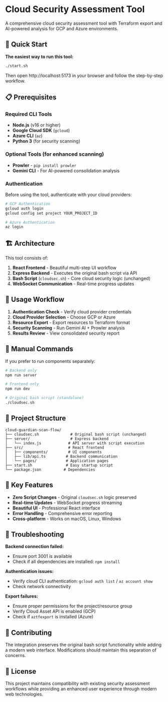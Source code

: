 # Cloud Security Assessment Tool

A comprehensive cloud security assessment tool with Terraform export and AI-powered analysis for GCP and Azure environments.

## 🚀 Quick Start

**The easiest way to run this tool:**

```bash
./start.sh
```

Then open http://localhost:5173 in your browser and follow the step-by-step workflow.

## 📋 Prerequisites

### Required CLI Tools
- **Node.js** (v16 or higher)
- **Google Cloud SDK** (`gcloud`)
- **Azure CLI** (`az`)
- **Python 3** (for security scanning)

### Optional Tools (for enhanced scanning)
- **Prowler** - `pip install prowler`
- **Gemini CLI** - For AI-powered consolidation analysis

### Authentication
Before using the tool, authenticate with your cloud providers:

```bash
# GCP Authentication
gcloud auth login
gcloud config set project YOUR_PROJECT_ID

# Azure Authentication  
az login
```

## 🏗️ Architecture

This tool consists of:

1. **React Frontend** - Beautiful multi-step UI workflow
2. **Express Backend** - Executes the original bash script via API
3. **Bash Script** (`cloudsec.sh`) - Core cloud security logic (unchanged)
4. **WebSocket Communication** - Real-time progress updates

## 📖 Usage Workflow

1. **Authentication Check** - Verify cloud provider credentials
2. **Cloud Provider Selection** - Choose GCP or Azure
3. **Resource Export** - Export resources to Terraform format
4. **Security Scanning** - Run Gemini AI + Prowler analysis
5. **Results Review** - View consolidated security report

## 🔧 Manual Commands

If you prefer to run components separately:

```bash
# Backend only
npm run server

# Frontend only  
npm run dev

# Original bash script (standalone)
./cloudsec.sh
```

## 📁 Project Structure

```
cloud-guardian-scan-flow/
├── cloudsec.sh              # Original bash script (unchanged)
├── server/                  # Express backend
│   └── index.js            # API server with script execution  
├── src/                    # React frontend
│   ├── components/         # UI components
│   ├── lib/api.ts         # Backend communication
│   └── pages/             # Application pages
├── start.sh               # Easy startup script
└── package.json          # Dependencies
```

## 🔑 Key Features

- **Zero Script Changes** - Original `cloudsec.sh` logic preserved
- **Real-time Updates** - WebSocket progress streaming  
- **Beautiful UI** - Professional React interface
- **Error Handling** - Comprehensive error reporting
- **Cross-platform** - Works on macOS, Linux, Windows

## 🐛 Troubleshooting

**Backend connection failed:**
- Ensure port 3001 is available
- Check if all dependencies are installed: `npm install`

**Authentication issues:**
- Verify cloud CLI authentication: `gcloud auth list` / `az account show`
- Check network connectivity

**Export failures:**
- Ensure proper permissions for the project/resource group
- Verify Cloud Asset API is enabled (GCP)
- Check if `aztfexport` is installed (Azure)

## 🤝 Contributing

The integration preserves the original bash script functionality while adding a modern web interface. Modifications should maintain this separation of concerns.

## 📄 License

This project maintains compatibility with existing security assessment workflows while providing an enhanced user experience through modern web technologies.
